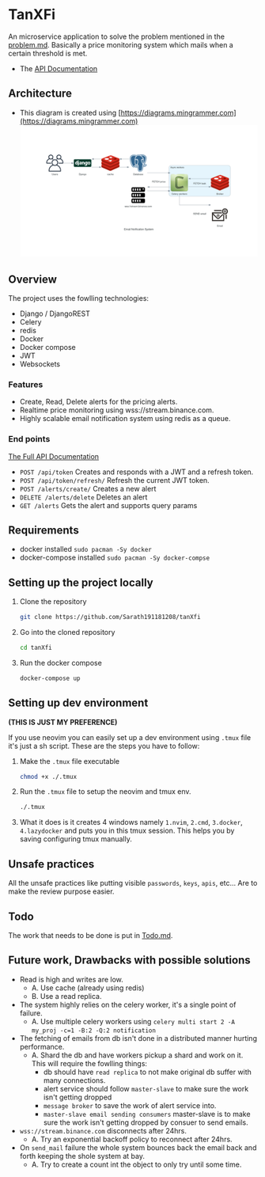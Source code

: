 # TanXFi 
An microservice application to solve the problem mentioned in the [problem.md](problem.md).
Basically a price monitoring system which mails when a certain threshold is met.

- The [API Documentation](https://github.com/Sarath191181208/tanXfi/wiki/API-Documentation)

## Architecture 
- This diagram is created using [https://diagrams.mingrammer.com](https://diagrams.mingrammer.com)
![Architecture diagram](./assets/email_notfication_system.png)

## Overview 
The project uses the fowlling technologies: 
- Django / DjangoREST 
- Celery 
- redis
- Docker 
- Docker compose 
- JWT 
- Websockets

### Features 
- Create, Read, Delete alerts for the pricing alerts.
- Realtime price monitoring using wss://stream.binance.com.
- Highly scalable email notification system using redis as a queue.
    
### End points 
[The Full API Documentation](https://github.com/Sarath191181208/tanXfi/wiki/API-Documentation)

- `POST /api/token` Creates and responds with a JWT and a refresh token.
- `POST /api/token/refresh/` Refresh the current JWT token.
- `POST /alerts/create/` Creates a new alert 
- `DELETE /alerts/delete` Deletes an alert 
- `GET /alerts` Gets the alert and supports query params

## Requirements 
- docker installed `sudo pacman -Sy docker`
- docker-compose installed `sudo pacman -Sy docker-compse`

## Setting up the project locally 

1. Clone the repository
    ```bash
    git clone https://github.com/Sarath191181208/tanXfi
    ```
2. Go into the cloned repository
    ```bash
    cd tanXfi
    ```
3. Run the docker compose
    ```bash
    docker-compose up 
    ```

## Setting up dev environment 
**(THIS IS JUST MY PREFERENCE)**

If you use neovim you can easily set up a dev environment using `.tmux` file it's just a sh script.
These are the steps you have to follow:

1. Make the `.tmux` file executable
    ```bash
    chmod +x ./.tmux
    ```
2. Run the `.tmux` file to setup the neovim and tmux env.

    ```bash
    ./.tmux
    ```
3. What it does is it creates 4 windows namely `1.nvim`, `2.cmd`, `3.docker`, `4.lazydocker` and puts you in this tmux session. This helps you by saving configuring tmux manually.

## Unsafe practices 
All the unsafe practices like putting visible `passwords`, `keys`, `apis`, etc... Are to make the review purpose easier.

## Todo 
The work that needs to be done is put in [Todo.md](Todo.md).

## Future work, Drawbacks with possible solutions
- Read is high and writes are low. 
    - A. Use cache (already using redis)
    - B. Use a read replica.
- The system highly relies on the celery worker, it's a single point of failure. 
    - A. Use multiple celery workers using `celery multi start 2 -A my_proj -c=1 -B:2 -Q:2 notification`
- The fetching of emails from db isn't done in a distributed manner hurting performance.
    - A. Shard the db and have workers pickup a shard and work on it. This will require the fowlling things:
        - db should have `read replica` to not make original db suffer with many connections. 
        - alert service should follow `master-slave` to make sure the work isn't getting dropped
        - `message broker` to save the work of alert service into.
        - `master-slave email sending consumers` master-slave is to make sure the work isn't getting dropped by consuer to send emails.
- `wss://stream.binance.com` disconnects after 24hrs.
    - A. Try an exponential backoff policy to reconnect after 24hrs. 
- On `send_mail` failure the whole system bounces back the email back and forth keeping the shole system at bay.
    - A. Try to create a count int the object to only try until some time. 

